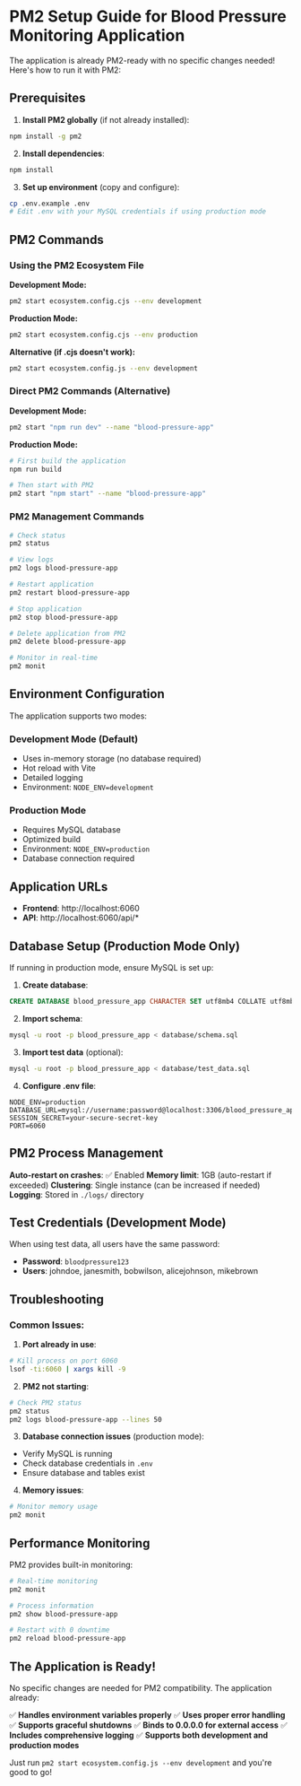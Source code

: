 # PM2 Setup Guide for Blood Pressure Monitoring Application

The application is already PM2-ready with no specific changes needed! Here's how to run it with PM2:

## Prerequisites

1. **Install PM2 globally** (if not already installed):
```bash
npm install -g pm2
```

2. **Install dependencies**:
```bash
npm install
```

3. **Set up environment** (copy and configure):
```bash
cp .env.example .env
# Edit .env with your MySQL credentials if using production mode
```

## PM2 Commands

### Using the PM2 Ecosystem File

**Development Mode:**
```bash
pm2 start ecosystem.config.cjs --env development
```

**Production Mode:**
```bash
pm2 start ecosystem.config.cjs --env production
```

**Alternative (if .cjs doesn't work):**
```bash
pm2 start ecosystem.config.js --env development
```

### Direct PM2 Commands (Alternative)

**Development Mode:**
```bash
pm2 start "npm run dev" --name "blood-pressure-app"
```

**Production Mode:**
```bash
# First build the application
npm run build

# Then start with PM2
pm2 start "npm start" --name "blood-pressure-app"
```

### PM2 Management Commands

```bash
# Check status
pm2 status

# View logs
pm2 logs blood-pressure-app

# Restart application
pm2 restart blood-pressure-app

# Stop application
pm2 stop blood-pressure-app

# Delete application from PM2
pm2 delete blood-pressure-app

# Monitor in real-time
pm2 monit
```

## Environment Configuration

The application supports two modes:

### Development Mode (Default)
- Uses in-memory storage (no database required)
- Hot reload with Vite
- Detailed logging
- Environment: `NODE_ENV=development`

### Production Mode
- Requires MySQL database
- Optimized build
- Environment: `NODE_ENV=production`
- Database connection required

## Application URLs

- **Frontend**: http://localhost:6060
- **API**: http://localhost:6060/api/*

## Database Setup (Production Mode Only)

If running in production mode, ensure MySQL is set up:

1. **Create database**:
```sql
CREATE DATABASE blood_pressure_app CHARACTER SET utf8mb4 COLLATE utf8mb4_unicode_ci;
```

2. **Import schema**:
```bash
mysql -u root -p blood_pressure_app < database/schema.sql
```

3. **Import test data** (optional):
```bash
mysql -u root -p blood_pressure_app < database/test_data.sql
```

4. **Configure .env file**:
```env
NODE_ENV=production
DATABASE_URL=mysql://username:password@localhost:3306/blood_pressure_app
SESSION_SECRET=your-secure-secret-key
PORT=6060
```

## PM2 Process Management

**Auto-restart on crashes**: ✅ Enabled
**Memory limit**: 1GB (auto-restart if exceeded)
**Clustering**: Single instance (can be increased if needed)
**Logging**: Stored in `./logs/` directory

## Test Credentials (Development Mode)

When using test data, all users have the same password:
- **Password**: `bloodpressure123`
- **Users**: johndoe, janesmith, bobwilson, alicejohnson, mikebrown

## Troubleshooting

### Common Issues:

1. **Port already in use**:
```bash
# Kill process on port 6060
lsof -ti:6060 | xargs kill -9
```

2. **PM2 not starting**:
```bash
# Check PM2 status
pm2 status
pm2 logs blood-pressure-app --lines 50
```

3. **Database connection issues** (production mode):
- Verify MySQL is running
- Check database credentials in `.env`
- Ensure database and tables exist

4. **Memory issues**:
```bash
# Monitor memory usage
pm2 monit
```

## Performance Monitoring

PM2 provides built-in monitoring:

```bash
# Real-time monitoring
pm2 monit

# Process information
pm2 show blood-pressure-app

# Restart with 0 downtime
pm2 reload blood-pressure-app
```

## The Application is Ready!

No specific changes are needed for PM2 compatibility. The application already:

✅ **Handles environment variables properly**
✅ **Uses proper error handling**
✅ **Supports graceful shutdowns**
✅ **Binds to 0.0.0.0 for external access**
✅ **Includes comprehensive logging**
✅ **Supports both development and production modes**

Just run `pm2 start ecosystem.config.js --env development` and you're good to go!